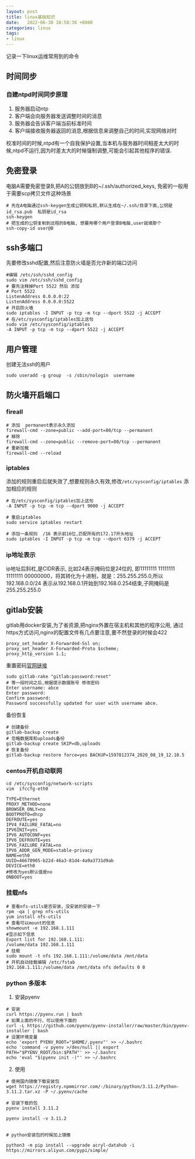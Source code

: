 ```yaml
---
layout: post
title: linux基础知识
date:   2022-06-30 10:58:36 +0800
categories: linux
tags:
- linux
---
```


记录一下linux运维常用到的命令

## 时间同步

### 自建ntpd时间同步原理

1. 服务器启动ntp
2. 客户端会向服务器发送调整时间的消息
3. 服务器会告诉客户端当前标准时间
4. 客户端接收服务器返回的消息,根据信息来调整自己的时间,实现网络对时

校准时间的时候,ntpd有一个自我保护设置,当本机与服务器时间相差太大的时候,ntpd不运行,因为时差太大的时候强制调整,可能会引起其他程序的错误.

## 免密登录

电脑A需要免密登录B,把A的公钥放到B的~/.ssh/authorized_keys, 免密的一般用于需要scp拷贝文件这种场景

```shell
# 先在A电脑通过ssh-keygen生成公钥和私钥,默认生成在~/.ssh/目录下面,公钥是id_rsa.pub  私钥是id_rsa
ssh-keygen
# 把生成的公钥复制到远程的B电脑, 想要用哪个用户登录B电脑,user就填那个
ssh-copy-id user@B
```

## ssh多端口

先要修改sshd配置,然后注意防火墙是否允许新的端口访问

```shell
#编辑 /etc/ssh/sshd_config
sudo vim /etc/ssh/sshd_config
# 要先注释掉Port 5522 然后 添加
# Port 5522
ListenAddress 0.0.0.0:22
ListenAddress 0.0.0.0:5522
# 开启防火墙
sudo iptables -I INPUT -p tcp -m tcp --dport 5522 -j ACCEPT
# 在/etc/sysconfig/iptables加上这句
sudo vim /etc/sysconfig/iptables
-A INPUT -p tcp -m tcp --dport 5522 -j ACCEPT
```

## 用户管理

创建无法ssh的用户

```shell
sudo useradd -g group  -s /sbin/nologin  username
```

## 防火墙开启端口

### fireall
```shell
# 添加  permanent表示永久添加
firewall-cmd --zone=public --add-port=80/tcp --permanent
# 移除
firewall-cmd --zone=public --remove-port=80/tcp --permanent
# 重新加载
firewall-cmd --reload
```

### iptables

添加的规则重启后就失效了,想要规则永久有效,修改`/etc/sysconfig/iptables` 添加相应的规则

```shell
# 在/etc/sysconfig/iptables加上这句
-A INPUT -p tcp -m tcp --dport 9000 -j ACCEPT

# 重启iptables
sudo service iptables restart

# 添加一条规则  /16 表示前16位,匹配所有的172.17开头地址
sudo iptables -I INPUT -p tcp -m tcp --dport 6379 -j ACCEPT
```

### ip地址表示

ip地址后斜杠,是CIDR表示, 比如24表示掩码位是24位的, 即11111111 11111111 11111111 00000000，将其转化为十进制，就是：255.255.255.0,所以192.168.0.0/24 表示从192.168.0.1开始到192.168.0.254结束,子网掩码是255.255.255.0

## gitlab安装

gitlab用docker安装,为了省资源,把nginx外置在宿主机和其他的程序公用, 通过https方式访问,nginx的配置文件有几点要注意,要不然登录的时候会422

```nginx
proxy_set_header X-Forwarded-Ssl on;
proxy_set_header X-Forwarded-Proto $scheme;
proxy_http_version 1.1;
```

重置密码[官网链接](https://docs.gitlab.com/ee/security/reset_user_password.html#reset-your-root-password)

```shell
sudo gitlab-rake "gitlab:password:reset"
# 等一段时间之后,根据提示数据账号 修改密码
Enter username: abce
Enter password: 
Confirm password: 
Password successfully updated for user with username abce.
```

备份恢复

```shell
# 创建备份
gitlab-backup create
# 忽略数据库和uploads备份
gitlab-backup create SKIP=db,uploads
# 恢复备份
gitlab-backup restore force=yes BACKUP=1597812374_2020_08_19_12.10.5
```

### centos开机自动联网

```shell
cd /etc/sysconfig/network-scripts
vim  ifccfg-eth0

TYPE=Ethernet
PROXY_METHOD=none
BROWSER_ONLY=no
BOOTPROTO=dhcp
DEFROUTE=yes
IPV4_FAILURE_FATAL=no
IPV6INIT=yes
IPV6_AUTOCONF=yes
IPV6_DEFROUTE=yes
IPV6_FAILURE_FATAL=no
IPV6_ADDR_GEN_MODE=stable-privacy
NAME=eth0
UUID=46670905-b22d-46a3-81d4-4a9a3731d9ab
DEVICE=eth0
#修改为yes默认值是no
ONBOOT=yes

```

### 挂载nfs

```shell
# 查看nfs-utils是否安装，没安装的安装一下
rpm -qa | grep nfs-utils
yum install nfs-utils
# 查看可以mount的信息
showmount -e 192.168.1.111
#显示如下信息
Export list for 192.168.1.111:
/volume/data 192.168.1.111
# 挂载
sudo mount -t nfs 192.168.1.111:/volume/data /mnt/data
# 开机自动挂载编辑 /etc/fstab
192.168.1.111:/volume/data /mnt/data nfs defaults 0 0
```


### python 多版本

1. 安装pyenv

```shell
# 安装
curl https://pyenv.run | bash
# 如果上面的不行，可以使用下面的
curl -L https://github.com/pyenv/pyenv-installer/raw/master/bin/pyenv-installer | bash
# 设置环境变量
echo 'export PYENV_ROOT="$HOME/.pyenv"' >> ~/.bashrc
echo 'command -v pyenv >/dev/null || export PATH="$PYENV_ROOT/bin:$PATH"' >> ~/.bashrc
echo 'eval "$(pyenv init -)"' >> ~/.bashrc
```

2. 使用

```shell
# 使用国内镜像下载安装包
wget https://registry.npmmirror.com/-/binary/python/3.11.2/Python-3.11.2.tar.xz -P ~/.pyenv/cache

# 安装下载的包
pyenv install 3.11.2

pyenv install -v 3.11.2


# python安装包的时候加上镜像

python3 -m pip install --upgrade acryl-datahub -i https://mirrors.aliyun.com/pypi/simple/
```

